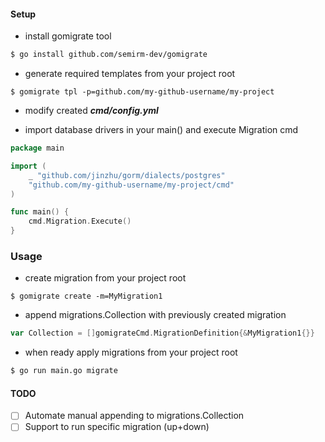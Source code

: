 #### Setup
* install gomigrate tool
```sh
$ go install github.com/semirm-dev/gomigrate
```

* generate required templates from your project root
```
$ gomigrate tpl -p=github.com/my-github-username/my-project
```

* modify created **_cmd/config.yml_**

* import database drivers in your main() and execute Migration cmd
```go
package main

import (
	_ "github.com/jinzhu/gorm/dialects/postgres"
	"github.com/my-github-username/my-project/cmd"
)

func main() {
    cmd.Migration.Execute()
}
```

### Usage
* create migration from your project root
```
$ gomigrate create -m=MyMigration1
```

* append migrations.Collection with previously created migration
```go
var Collection = []gomigrateCmd.MigrationDefinition{&MyMigration1{}}
```

* when ready apply migrations from your project root
```sh
$ go run main.go migrate
```


#### TODO
- [ ] Automate manual appending to migrations.Collection
- [ ] Support to run specific migration (up+down)

